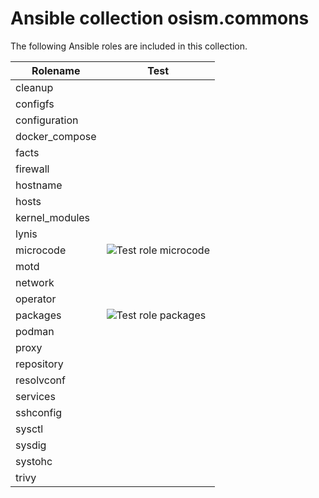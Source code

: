 # Ansible collection osism.commons

The following Ansible roles are included in this collection.

| Rolename       | Test                                                                                                                    |
|----------------|-------------------------------------------------------------------------------------------------------------------------|
| cleanup        |                                                                                                                         |
| configfs       |                                                                                                                         |
| configuration  |                                                                                                                         |
| docker_compose |                                                                                                                         |
| facts          |                                                                                                                         |
| firewall       |                                                                                                                         |
| hostname       |                                                                                                                         |
| hosts          |                                                                                                                         |
| kernel_modules |                                                                                                                         |
| lynis          |                                                                                                                         |
| microcode      | ![Test role microcode](https://github.com/osism/ansible-collection-commons/workflows/Test%20role%20microcode/badge.svg) |
| motd           |                                                                                                                         |
| network        |                                                                                                                         |
| operator       |                                                                                                                         |
| packages       | ![Test role packages](https://github.com/osism/ansible-collection-commons/workflows/Test%20role%20packages/badge.svg)   |
| podman         |                                                                                                                         |
| proxy          |                                                                                                                         |
| repository     |                                                                                                                         |
| resolvconf     |                                                                                                                         |
| services       |                                                                                                                         |
| sshconfig      |                                                                                                                         |
| sysctl         |                                                                                                                         |
| sysdig         |                                                                                                                         |
| systohc        |                                                                                                                         |
| trivy          |                                                                                                                         |
